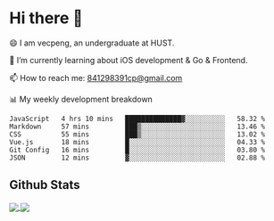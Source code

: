 
# Hi there 👋
😄 I am vecpeng, an undergraduate at HUST.

🌱 I’m currently learning about iOS development & Go & Frontend.

📫 How to reach me: 841298391cp@gmail.com

📊 My weekly development breakdown
<!--START_SECTION:waka-->

```text
JavaScript   4 hrs 10 mins   ██████████████▓░░░░░░░░░░   58.32 %
Markdown     57 mins         ███▒░░░░░░░░░░░░░░░░░░░░░   13.46 %
CSS          55 mins         ███▒░░░░░░░░░░░░░░░░░░░░░   13.02 %
Vue.js       18 mins         █░░░░░░░░░░░░░░░░░░░░░░░░   04.33 %
Git Config   16 mins         █░░░░░░░░░░░░░░░░░░░░░░░░   03.80 %
JSON         12 mins         ▓░░░░░░░░░░░░░░░░░░░░░░░░   02.88 %
```

<!--END_SECTION:waka-->

## Github Stats
<a href="https://github.com/anuraghazra/github-readme-stats">
  <img align="center" src="https://github-readme-stats.vercel.app/api?username=vecpeng&count_private=true&hide=stars" />
</a>
<a href="https://github.com/anuraghazra/convoychat">
  <img align="center" src="https://github-readme-stats.vercel.app/api/top-langs/?username=vecpeng&layout=compact" />
</a>
